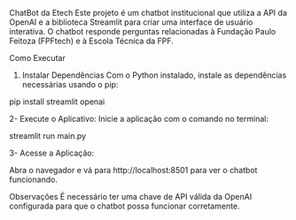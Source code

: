 ChatBot da Etech
Este projeto é um chatbot institucional que utiliza a API da OpenAI e a biblioteca Streamlit para criar uma interface de usuário interativa. O chatbot responde perguntas relacionadas à Fundação Paulo Feitoza (FPFtech) e à Escola Técnica da FPF.

Como Executar
1. Instalar Dependências
Com o Python instalado, instale as dependências necessárias usando o pip:

pip install streamlit openai

2- Execute o Aplicativo:
Inicie a aplicação com o comando no terminal:

streamlit run main.py

3- Acesse a Aplicação:

Abra o navegador e vá para http://localhost:8501 para ver o chatbot funcionando.

Observações
É necessário ter uma chave de API válida da OpenAI configurada para que o chatbot possa funcionar corretamente.

